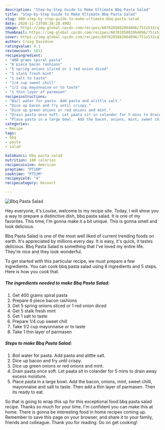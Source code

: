 ```yaml
---
description: "Step-by-Step Guide to Make Ultimate Bbq Pasta Salad"
title: "Step-by-Step Guide to Make Ultimate Bbq Pasta Salad"
slug: 880-step-by-step-guide-to-make-ultimate-bbq-pasta-salad
date: 2020-11-23T08:38:28.490Z
image: https://img-global.cpcdn.com/recipes/6078285882064896/751x532cq70/bbq-pasta-salad-recipe-main-photo.jpg
thumbnail: https://img-global.cpcdn.com/recipes/6078285882064896/751x532cq70/bbq-pasta-salad-recipe-main-photo.jpg
cover: https://img-global.cpcdn.com/recipes/6078285882064896/751x532cq70/bbq-pasta-salad-recipe-main-photo.jpg
author: Craig Davidson
ratingvalue: 4.1
reviewcount: 1612
recipeingredient:
- "400 grams spiral pasta"
- "6 piece bacon rashions"
- "5 spring onions sliced or 1 red onion diced"
- "5 stalk fresh mint"
- "1 salt to taste"
- "1/4 cup sweet chill"
- "1/2 cup mayonnaise or to taste"
- "1 thin layer of parmasen"
recipeinstructions:
- "Boil water for pasta. Add pasta and alittle salt."
- "Dice up bacon and fry until crispy."
- "Dice up green onions or red onions and mint."
- "Drain pasta once soft. Let paata sit in colander for 5 mins to drain away excess moisture."
- "Place pasta in a large bowl.  Add the bacon, onions, mint, sweet chilli, mayonnaise and salt to taste. Then add a thin layer of parmasen. Then its ready to eat."
categories:
- Recipe
tags:
- bbq
- pasta
- salad

katakunci: bbq pasta salad 
nutrition: 180 calories
recipecuisine: American
preptime: "PT16M"
cooktime: "PT53M"
recipeyield: "4"
recipecategory: Dessert

---
```



![Bbq Pasta Salad](https://img-global.cpcdn.com/recipes/6078285882064896/751x532cq70/bbq-pasta-salad-recipe-main-photo.jpg)

Hey everyone, it's Louise, welcome to my recipe site. Today, I will show you a way to prepare a distinctive dish, bbq pasta salad. It is one of my favorites. This time, I'm gonna make it a bit unique. This is gonna smell and look delicious.



Bbq Pasta Salad is one of the most well liked of current trending foods on earth. It's appreciated by millions every day. It is easy, it's quick, it tastes delicious. Bbq Pasta Salad is something that I've loved my entire life. They're nice and they look wonderful.


To get started with this particular recipe, we must prepare a few ingredients. You can cook bbq pasta salad using 8 ingredients and 5 steps. Here is how you cook that.

<!--inarticleads1-->

##### The ingredients needed to make Bbq Pasta Salad:

1. Get 400 grams spiral pasta
1. Prepare 6 piece bacon rashions
1. Get 5 spring onions sliced or 1 red onion diced
1. Get 5 stalk fresh mint
1. Get 1 salt to taste
1. Prepare 1/4 cup sweet chill
1. Take 1/2 cup mayonnaise or to taste
1. Take 1 thin layer of parmasen




<!--inarticleads2-->

##### Steps to make Bbq Pasta Salad:

1. Boil water for pasta. Add pasta and alittle salt.
1. Dice up bacon and fry until crispy.
1. Dice up green onions or red onions and mint.
1. Drain pasta once soft. Let paata sit in colander for 5 mins to drain away excess moisture.
1. Place pasta in a large bowl.  Add the bacon, onions, mint, sweet chilli, mayonnaise and salt to taste. Then add a thin layer of parmasen. Then its ready to eat.




So that is going to wrap this up for this exceptional food bbq pasta salad recipe. Thanks so much for your time. I'm confident you can make this at home. There is gonna be interesting food in home recipes coming up. Remember to save this page on your browser, and share it to your family, friends and colleague. Thank you for reading. Go on get cooking!
